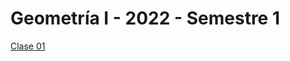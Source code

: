 # Geometría I - 2022 - Semestre 1
 
[Clase 01](https://github.com/javutreras/2022-S1-G1/blob/main/Clases/Clase%2001.html)
